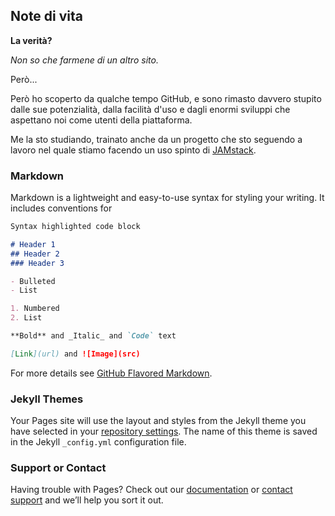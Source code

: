 ## Note di vita

**La verità?**

_Non so che farmene di un altro sito._

Però...

Però ho scoperto da qualche tempo GitHub, e sono rimasto davvero stupito dalle sue potenzialità, dalla facilità d'uso e dagli enormi sviluppi che aspettano noi come utenti della piattaforma.

Me la sto studiando, trainato anche da un progetto che sto seguendo a lavoro nel quale stiamo facendo un uso spinto di [JAMstack](https://jamstack.org/).

### Markdown

Markdown is a lightweight and easy-to-use syntax for styling your writing. It includes conventions for

```markdown
Syntax highlighted code block

# Header 1
## Header 2
### Header 3

- Bulleted
- List

1. Numbered
2. List

**Bold** and _Italic_ and `Code` text

[Link](url) and ![Image](src)
```

For more details see [GitHub Flavored Markdown](https://guides.github.com/features/mastering-markdown/).

### Jekyll Themes

Your Pages site will use the layout and styles from the Jekyll theme you have selected in your [repository settings](https://github.com/glmatt/notes/settings/pages). The name of this theme is saved in the Jekyll `_config.yml` configuration file.

### Support or Contact

Having trouble with Pages? Check out our [documentation](https://docs.github.com/categories/github-pages-basics/) or [contact support](https://support.github.com/contact) and we’ll help you sort it out.
